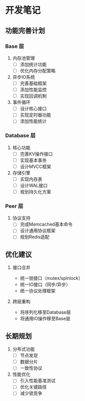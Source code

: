 # 开发笔记

## 功能完善计划

### Base 层
1. 内存池管理
   - [ ] 添加统计功能
   - [ ] 优化内存分配策略

2. 异步IO系统
   - [ ] 完善基础框架
   - [ ] 添加性能监控
   - [ ] 实现回调机制

3. 事件循环
   - [ ] 设计核心接口
   - [ ] 实现定时器功能
   - [ ] 添加性能统计

### Database 层
1. 核心功能
   - [ ] 完善KV操作接口
   - [ ] 实现基本事务
   - [ ] 设计MVCC框架

2. 存储引擎
   - [ ] 实现内存表
   - [ ] 设计WAL接口
   - [ ] 规划持久化方案

### Peer 层
1. 协议支持
   - [ ] 完成Memcached基本命令
   - [ ] 设计通用协议框架
   - [ ] 规划Redis适配

## 优化建议

1. 接口合并
   - 统一锁接口（mutex/spinlock）
   - 统一IO接口（同步/异步）
   - 统一协议处理框架

2. 跨层重构
   - 将序列化移至Database层
   - 将通用IO操作移至Base层

## 长期规划

1. 分布式功能
   - [ ] 节点发现
   - [ ] 数据分片
   - [ ] 一致性协议

2. 性能优化
   - [ ] 引入性能基准测试
   - [ ] 优化关键路径
   - [ ] 减少锁竞争 